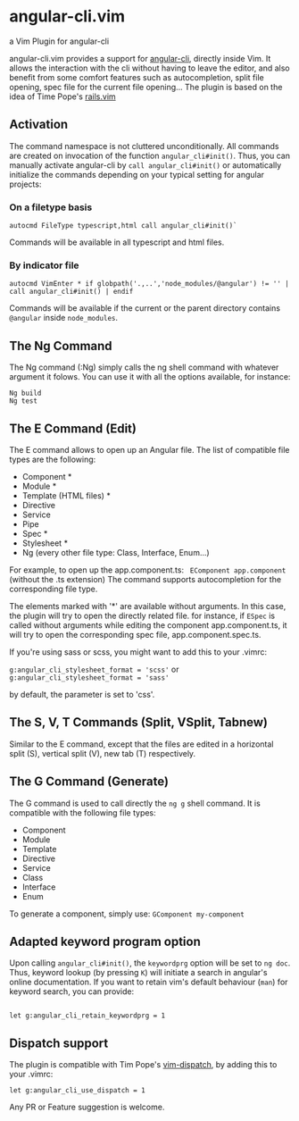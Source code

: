 # angular-cli.vim
a Vim Plugin for angular-cli <br />

angular-cli.vim provides a support for [angular-cli](https://github.com/angular/angular-cli), directly inside Vim. It allows the interaction with the cli without having to leave the editor, and also benefit from some comfort features such as autocompletion, split file opening, spec file for the current file opening...
The plugin is based on the idea of Time Pope's [rails.vim](https://github.com/tpope/vim-rails)

## Activation

The command namespace is not cluttered unconditionally.
All commands are created on invocation of the function `angular_cli#init()`.
Thus, you can manually activate angular-cli by `call angular_cli#init()`
or automatically initialize the commands depending on your typical setting for angular projects:

### On a filetype basis

```vim
autocmd FileType typescript,html call angular_cli#init()`
```

Commands will be available in all typescript and html files.

### By indicator file

```vim
autocmd VimEnter * if globpath('.,..','node_modules/@angular') != '' | call angular_cli#init() | endif
```

Commands will be available if the current or the parent directory contains `@angular` inside `node_modules`.


## The Ng Command
The Ng command (:Ng) simply calls the ng shell command with whatever argument it folows. You can use it with all the options available, for instance:
```
Ng build
Ng test
```

## The E Command (Edit)
The E command allows to open up an Angular file. The list of compatible file types are the following:
- Component *
- Module *
- Template (HTML files) *
- Directive
- Service
- Pipe
- Spec *
- Stylesheet *
- Ng (every other file type: Class, Interface, Enum...)

For example, to open up the app.component.ts:
` EComponent app.component` (without the .ts extension)
The command supports autocompletion for the corresponding file type. 

The elements marked with '*' are available without arguments. In this case, the plugin will try to open the directly related file.
for instance, if `ESpec` is called without arguments while editing the component app.component.ts, it will try to open the corresponding spec file, app.component.spec.ts.

If you're using sass or scss, you might want to add this to your .vimrc:

`g:angular_cli_stylesheet_format = 'scss'`
or
`g:angular_cli_stylesheet_format = 'sass'`

by default, the parameter is set to 'css'. 

## The S, V, T Commands (Split, VSplit, Tabnew)
Similar to the E command, except that the files are edited in a horizontal split (S), vertical split (V), new tab (T) respectively.

## The G Command (Generate)
The G command is used to call directly the `ng g` shell command. It is compatible with the following file types:
- Component
- Module
- Template
- Directive
- Service
- Class
- Interface
- Enum

To generate a component, simply use: `GComponent my-component`

## Adapted keyword program option

Upon calling `angular_cli#init()`, the `keywordprg` option will be set to `ng doc`.  Thus, keyword lookup (by pressing `K`) will initiate a search in angular's online documentation. If you want to retain vim's default behaviour (`man`) for keyword search, you can provide:

```vim

let g:angular_cli_retain_keywordprg = 1

```

## Dispatch support
The plugin is compatible with Tim Pope's [vim-dispatch](https://github.com/tpope/vim-dispatch), by adding this to your .vimrc:

```let g:angular_cli_use_dispatch = 1```

Any PR or Feature suggestion is welcome. 

